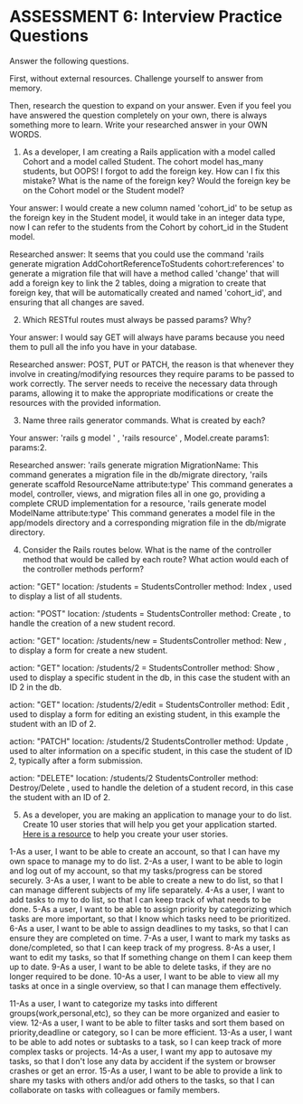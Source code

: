 # ASSESSMENT 6: Interview Practice Questions

Answer the following questions.

First, without external resources. Challenge yourself to answer from memory.

Then, research the question to expand on your answer. Even if you feel you have answered the question completely on your own, there is always something more to learn. Write your researched answer in your OWN WORDS.

1. As a developer, I am creating a Rails application with a model called Cohort and a model called Student. The cohort model has_many students, but OOPS! I forgot to add the foreign key. How can I fix this mistake? What is the name of the foreign key? Would the foreign key be on the Cohort model or the Student model?

Your answer: I would create a new column named 'cohort_id' to be setup as the foreign key in the  Student model, it would take in an integer data type, now I can refer to the students from the Cohort by cohort_id in the Student model.

Researched answer: It seems that you could use the command 'rails generate migration AddCohortReferenceToStudents cohort:references'
to generate a migration file that will have a method called 'change' that will add a foreign key to link the 2 tables, doing a migration to create that foreign key, that will be automatically created and named 'cohort_id', and ensuring that all changes are saved.


2. Which RESTful routes must always be passed params? Why?

Your answer: I would say GET will always have params because you need them to pull all the info you have in your database.

Researched answer: POST, PUT or PATCH, the reason is that whenever they involve in creating/modifying resources they require params to be passed to work correctly. The server needs to receive the necessary data through params, allowing it to make the appropriate modifications or create the resources with the provided information.

3. Name three rails generator commands. What is created by each?

Your answer: 'rails g model ' , 'rails resource' , Model.create params1: params:2.

Researched answer: 'rails generate migration MigrationName: This command generates a migration file in the db/migrate directory,
'rails generate scaffold ResourceName attribute:type' This command generates a model, controller, views, and migration files all in one go, providing a complete CRUD implementation for a resource, 'rails generate model ModelName attribute:type' This command generates a model file in the app/models directory and a corresponding migration file in the db/migrate directory. 

4. Consider the Rails routes below. What is the name of the controller method that would be called by each route? What action would each of the controller methods perform?

action: "GET" location: /students = StudentsController method: Index , used to display a list of all students.

action: "POST" location: /students = StudentsController method: Create , to handle the creation of a new student record.

action: "GET" location: /students/new = StudentsController method: New , to display a form for create a new student.

action: "GET" location: /students/2 = StudentsController method: Show , used to display a specific student in the db, in this case the student with an ID 2 in the db.

action: "GET" location: /students/2/edit = StudentsController method: Edit , used to display a form for editing an existing student, in this example the student with an ID of 2.

action: "PATCH" location: /students/2 StudentsController method: Update , used to alter information on a specific student, in this case the student of ID 2, typically after a form submission.

action: "DELETE" location: /students/2 StudentsController method: Destroy/Delete , used to handle the deletion of a student record, in this case the student with an ID of 2.

5. As a developer, you are making an application to manage your to do list. Create 10 user stories that will help you get your application started. [Here is a resource](https://www.atlassian.com/agile/project-management/user-stories) to help you create your user stories.

1-As a user, I want to be able to create an account, so that I can have my own space to manage my to do list.
2-As a user, I want to be able to login and log out of my account, so that my tasks/progress can be stored securely.
3-As a user, I want to be able to create a new to do list, so that I can manage different subjects of my life separately. 
4-As a user, I want to add tasks to my to do list, so that I can keep track of what needs to be done.
5-As a user, I want to be able to assign priority by categorizing which tasks are more important, so that I know which tasks need to be prioritized.
6-As a user, I want to be able to assign deadlines to my tasks, so that I can ensure they are completed on time.
7-As a user, I want to mark my tasks as done/completed, so that I can keep track of my progress.
8-As a user, I want to edit my tasks, so that If something change on them I can keep them up to date.
9-As a user, I want to be able to delete tasks, if they are no longer required to be done.
10-As a user, I want to be able to view all my tasks at once in a single overview, so that I can manage them effectively.
<!-- did some extra just to practice -->
11-As a user, I want to categorize my tasks into different groups(work,personal,etc), so they can be more organized and easier to view.
12-As a user, I want to be able to filter tasks and sort them based on priority,deadline or category, so I can be more efficient.
13-As a user, I want to be able to add notes or subtasks to a task, so I can keep track of more complex tasks or projects.
14-As a user, I want my app to autosave my tasks, so that  I don't lose any data by accident if the system or browser crashes or get an error.
15-As a user, I want to be able to provide a link to share my tasks with others and/or add others to the tasks, so that I can collaborate on tasks with colleagues or family members.